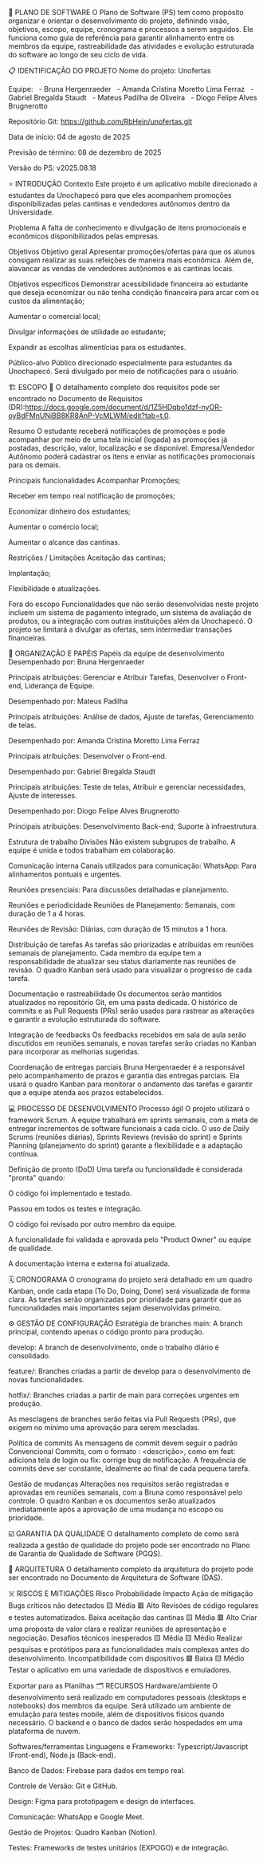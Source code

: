 📒 PLANO DE SOFTWARE
O Plano de Software (PS) tem como propósito organizar e orientar o desenvolvimento do projeto, definindo visão, objetivos, escopo, equipe, cronograma e processos a serem seguidos. Ele funciona como guia de referência para garantir alinhamento entre os membros da equipe, rastreabilidade das atividades e evolução estruturada do software ao longo de seu ciclo de vida.

📋 IDENTIFICAÇÃO DO PROJETO
Nome do projeto: Unofertas

Equipe:
  - Bruna Hergenraeder
  - Amanda Cristina Moretto Lima Ferraz
  - Gabriel Bregalda Staudt
  - Mateus Padilha de Oliveira
  - Diogo Felipe Alves Brugnerotto

Repositório Git: https://github.com/RbHein/unofertas.git

Data de início: 04 de agosto de 2025

Previsão de término: 08 de dezembro de 2025

Versão do PS: v2025.08.18

⭐ INTRODUÇÃO
Contexto
Este projeto é um aplicativo mobile direcionado a estudantes da Unochapecó para que eles acompanhem promoções disponibilizadas pelas cantinas e vendedores autônomos dentro da Universidade.

Problema
A falta de conhecimento e divulgação de itens promocionais e econômicos disponibilizados pelas empresas.

Objetivos
Objetivo geral
Apresentar promoções/ofertas para que os alunos consigam realizar as suas refeições de maneira mais econômica. Além de, alavancar as vendas de vendedores autônomos e as cantinas locais.

Objetivos específicos
Demonstrar acessibilidade financeira ao estudante que deseja economizar ou não tenha condição financeira para arcar com os custos da alimentação;

Aumentar o comercial local;

Divulgar informações de utilidade ao estudante;

Expandir as escolhas alimentícias para os estudantes.

Público-alvo
Público direcionado especialmente para estudantes da Unochapecó. Será divulgado por meio de notificações para o usuário.

🏗️ ESCOPO
📌 O detalhamento completo dos requisitos pode ser encontrado no Documento de Requisitos (DR):https://docs.google.com/document/d/1Z5HDqbo1dzf-nyOR-oyBdFMnUNiBB8KR8AnP-VcMLWM/edit?tab=t.0.

Resumo
O estudante receberá notificações de promoções e pode acompanhar por meio de uma tela inicial (logada) as promoções já postadas, descrição, valor, localização e se disponível. Empresa/Vendedor Autônomo poderá cadastrar os itens e enviar as notificações promocionais para os demais.

Principais funcionalidades
Acompanhar Promoções;

Receber em tempo real notificação de promoções;

Economizar dinheiro dos estudantes;

Aumentar o comércio local;

Aumentar o alcance das cantinas.

Restrições / Limitações
Aceitação das cantinas;

Implantação;

Flexibilidade e atualizações.

Fora do escopo
Funcionalidades que não serão desenvolvidas neste projeto incluem um sistema de pagamento integrado, um sistema de avaliação de produtos, ou a integração com outras instituições além da Unochapecó. O projeto se limitará a divulgar as ofertas, sem intermediar transações financeiras.

🤝 ORGANIZAÇÃO E PAPÉIS
Papéis da equipe de desenvolvimento
Desempenhado por: Bruna Hergenraeder

Principais atribuições: Gerenciar e Atribuir Tarefas, Desenvolver o Front-end, Liderança de Equipe.

Desempenhado por: Mateus Padilha

Principais atribuições: Análise de dados, Ajuste de tarefas, Gerenciamento de telas.

Desempenhado por: Amanda Cristina Moretto Lima Ferraz

Principais atribuições: Desenvolver o Front-end.

Desempenhado por: Gabriel Bregalda Staudt

Principais atribuições: Teste de telas, Atribuir e gerenciar necessidades, Ajuste de interesses.

Desempenhado por: Diogo Felipe Alves Brugnerotto

Principais atribuições: Desenvolvimento Back-end, Suporte à infraestrutura.

Estrutura de trabalho
Divisões
Não existem subgrupos de trabalho. A equipe é unida e todos trabalham em colaboração.

Comunicação interna
Canais utilizados para comunicação:
WhatsApp: Para alinhamentos pontuais e urgentes.

Reuniões presenciais: Para discussões detalhadas e planejamento.

Reuniões e periodicidade
Reuniões de Planejamento: Semanais, com duração de 1 a 4 horas.

Reuniões de Revisão: Diárias, com duração de 15 minutos a 1 hora.

Distribuição de tarefas
As tarefas são priorizadas e atribuídas em reuniões semanais de planejamento. Cada membro da equipe tem a responsabilidade de atualizar seu status diariamente nas reuniões de revisão. O quadro Kanban será usado para visualizar o progresso de cada tarefa.

Documentação e rastreabilidade
Os documentos serão mantidos atualizados no repositório Git, em uma pasta dedicada. O histórico de commits e as Pull Requests (PRs) serão usados para rastrear as alterações e garantir a evolução estruturada do software.

Integração de feedbacks
Os feedbacks recebidos em sala de aula serão discutidos em reuniões semanais, e novas tarefas serão criadas no Kanban para incorporar as melhorias sugeridas.

Coordenação de entregas parciais
Bruna Hergenraeder é a responsável pelo acompanhamento de prazos e garantia das entregas parciais. Ela usará o quadro Kanban para monitorar o andamento das tarefas e garantir que a equipe atenda aos prazos estabelecidos.

💻 PROCESSO DE DESENVOLVIMENTO
Processo ágil
O projeto utilizará o framework Scrum. A equipe trabalhará em sprints semanais, com a meta de entregar incrementos de software funcionais a cada ciclo. O uso de Daily Scrums (reuniões diárias), Sprints Reviews (revisão do sprint) e Sprints Planning (planejamento do sprint) garante a flexibilidade e a adaptação contínua.

Definição de pronto (DoD)
Uma tarefa ou funcionalidade é considerada "pronta" quando:

O código foi implementado e testado.

Passou em todos os testes e integração.

O código foi revisado por outro membro da equipe.

A funcionalidade foi validada e aprovada pelo "Product Owner" ou equipe de qualidade.

A documentação interna e externa foi atualizada.

🗓️ CRONOGRAMA
O cronograma do projeto será detalhado em um quadro Kanban, onde cada etapa (To Do, Doing, Done) será visualizada de forma clara. As tarefas serão organizadas por prioridade para garantir que as funcionalidades mais importantes sejam desenvolvidas primeiro.

⚙️ GESTÃO DE CONFIGURAÇÃO
Estratégia de branches
main: A branch principal, contendo apenas o código pronto para produção.

develop: A branch de desenvolvimento, onde o trabalho diário é consolidado.

feature/<nome-da-funcionalidade>: Branches criadas a partir de develop para o desenvolvimento de novas funcionalidades.

hotfix/<nome-do-bug>: Branches criadas a partir de main para correções urgentes em produção.

As mesclagens de branches serão feitas via Pull Requests (PRs), que exigem no mínimo uma aprovação para serem mescladas.

Política de commits
As mensagens de commit devem seguir o padrão Convencional Commits, com o formato <tipo>: <descrição>, como em feat: adiciona tela de login ou fix: corrige bug de notificação. A frequência de commits deve ser constante, idealmente ao final de cada pequena tarefa.

Gestão de mudanças
Alterações nos requisitos serão registradas e aprovadas em reuniões semanais, com a Bruna como responsável pelo controle. O quadro Kanban e os documentos serão atualizados imediatamente após a aprovação de uma mudança no escopo ou prioridade.

☑️ GARANTIA DA QUALIDADE
O detalhamento completo de como será realizada a gestão de qualidade do projeto pode ser encontrado no Plano de Garantia de Qualidade de Software (PGQS).

📐 ARQUITETURA
O detalhamento completo da arquitetura do projeto pode ser encontrado no Documento de Arquitetura de Software (DAS).

☠️ RISCOS E MITIGAÇÕES
Risco	Probabilidade	Impacto	Ação de mitigação
Bugs críticos não detectados	🟨 Média	🟥 Alto	Revisões de código regulares e testes automatizados.
Baixa aceitação das cantinas	🟨 Média	🟥 Alto	Criar uma proposta de valor clara e realizar reuniões de apresentação e negociação.
Desafios técnicos inesperados	🟨 Média	🟨 Médio	Realizar pesquisas e protótipos para as funcionalidades mais complexas antes do desenvolvimento.
Incompatibilidade com dispositivos	🟩 Baixa	🟨 Médio	Testar o aplicativo em uma variedade de dispositivos e emuladores.

Exportar para as Planilhas
🗂️ RECURSOS
Hardware/ambiente
O desenvolvimento será realizado em computadores pessoais (desktops e notebooks) dos membros da equipe. Será utilizado um ambiente de emulação para testes mobile, além de dispositivos físicos quando necessário. O backend e o banco de dados serão hospedados em uma plataforma de nuvem.

Softwares/ferramentas
Linguagens e Frameworks: Typescript/Javascript (Front-end), Node.js (Back-end).

Banco de Dados: Firebase para dados em tempo real.

Controle de Versão: Git e GitHub.

Design: Figma para prototipagem e design de interfaces.

Comunicação: WhatsApp e Google Meet.

Gestão de Projetos: Quadro Kanban (Notion).

Testes: Frameworks de testes unitários (EXPOGO) e de integração.
